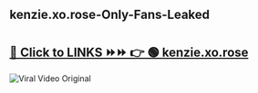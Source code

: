 
 ## kenzie.xo.rose-Only-Fans-Leaked

# <h2><a href="https://clipsfans.com/kenzie.xo.rose&ref=git">🔗 Click to LINKS ⏩⏩ 👉 🟢 kenzie.xo.rose </a></h2>

<a href="https://clipsfans.com/kenzie.xo.rose&ref=git" rel="nofollow" data-target="animated-image.originalLink"><img src="https://i.ibb.co.com/xMMVF88/686577567.gif" alt="Viral Video Original" style="max-width: 100%; display: inline-block;" data-target="animated-image.originalImage"></a>
